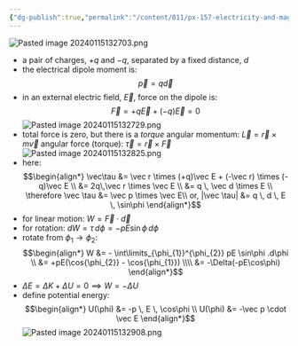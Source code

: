 ```yaml
---
{"dg-publish":true,"permalink":"/content/011/px-157-electricity-and-magnetism/px-157-b-electric-fields/i-field/px-157-b3-electrical-dipoles/","noteIcon":"1","created":"2025-08-27T13:14:04.815+01:00","updated":"2024-11-26T20:07:16.000+00:00"}
---
```


![Pasted image 20240115132703.png](/img/user/pics/Pasted%20image%2020240115132703.png)
- a pair of charges, $+q$ and $-q$, separated by a fixed distance, $d$
- the electrical dipole moment is:
$$
\vec p = q \vec d
$$
- in an external electric field, $\vec E$, force on the dipole is:
$$
\vec F = +q\vec E + (-q)\vec E = 0
$$
![Pasted image 20240115132729.png](/img/user/pics/Pasted%20image%2020240115132729.png)
- total force is zero, but there is a *torque*
	angular momentum: $\vec L = \vec r \times m\vec v$
	angular force (torque): $\vec\tau = \vec r \times \vec F$
![Pasted image 20240115132825.png](/img/user/pics/Pasted%20image%2020240115132825.png)
- here:
$$\begin{align*}
	\vec\tau &= \vec r \times (+q)\vec E + (-\vec r) \times (-q)\vec E \\
	&= 2q\,\vec r \times \vec E \\
	&= q \, \vec d \times E \\
	\therefore \vec \tau &= \vec p \times \vec E\\
	or, |\vec \tau| &= q \, d \, E \, \sin\phi
\end{align*}$$
- for linear motion: $W = \vec F \cdot \vec d$
- for rotation: $dW = \tau \, d\phi = -pE\sin{\phi} \, d\phi$
- rotate from $\phi_{1} \to \phi_{2}$:
$$\begin{align*}
	W &= - \int\limits_{\phi_{1}}^{\phi_{2}} pE \sin\phi .d\phi \\
	&= +pE(\cos{\phi_{2}} - \cos{\phi_{1}}) \\\\
	&= -\Delta(-pE\cos\phi)
\end{align*}$$
- $\Delta E = \Delta K + \Delta U = 0 \implies W = -\Delta U$
- define potential energy:
$$\begin{align*}
	U(\phi) &= -p \, E \, \cos\phi \\
	U(\phi) &= -\vec p \cdot \vec E
	\end{align*}$$
![Pasted image 20240115132908.png](/img/user/pics/Pasted%20image%2020240115132908.png)